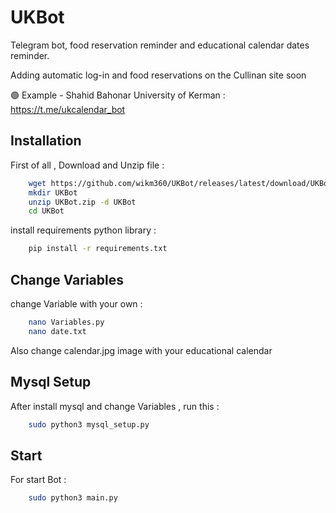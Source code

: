 
# UKBot

Telegram bot, food reservation reminder and educational calendar dates reminder.


Adding automatic log-in and food reservations on the Cullinan site soon


🟢 Example - Shahid Bahonar University of Kerman : https://t.me/ukcalendar_bot


## Installation


First of all , Download and Unzip file :

```bash
    wget https://github.com/wikm360/UKBot/releases/latest/download/UKBot.zip
    mkdir UKBot
    unzip UKBot.zip -d UKBot
    cd UKBot
```

install requirements python library :

```bash
    pip install -r requirements.txt

```

## Change Variables 

change Variable with your own :


```bash
    nano Variables.py
    nano date.txt

```
Also change calendar.jpg image with your educational calendar


## Mysql Setup 

After install mysql and change Variables , run this :


```bash
    sudo python3 mysql_setup.py

```



## Start

For start Bot :


```bash
    sudo python3 main.py

```
